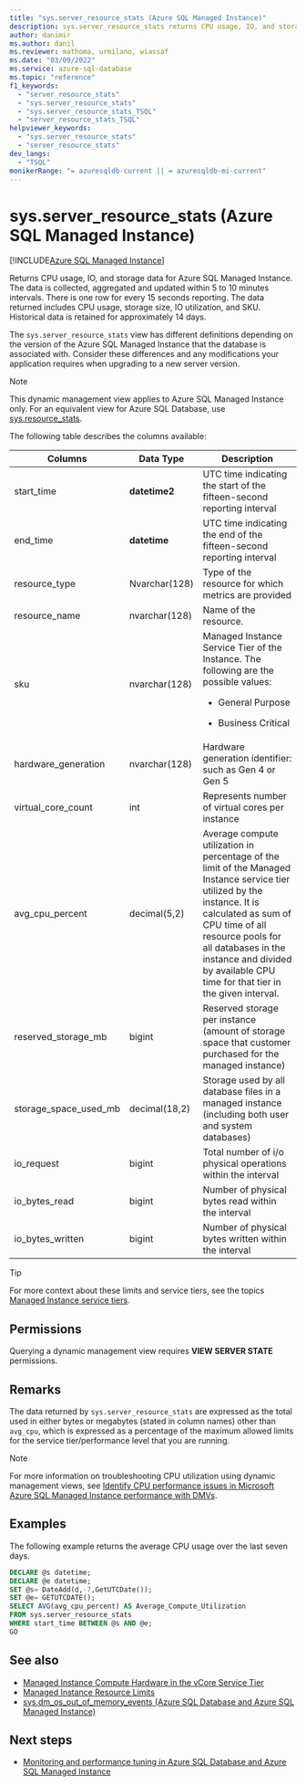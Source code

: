 ```yaml
---
title: "sys.server_resource_stats (Azure SQL Managed Instance)"
description: sys.server_resource_stats returns CPU usage, IO, and storage data for Azure SQL Managed Instance.
author: danimir
ms.author: danil
ms.reviewer: mathoma, urmilano, wiassaf
ms.date: "03/09/2022"
ms.service: azure-sql-database
ms.topic: "reference"
f1_keywords:
  - "server_resource_stats"
  - "sys.server_resource_stats"
  - "sys.server_resource_stats_TSQL"
  - "server_resource_stats_TSQL"
helpviewer_keywords:
  - "sys.server_resource_stats"
  - "server_resource_stats"
dev_langs:
  - "TSQL"
monikerRange: "= azuresqldb-current || = azuresqldb-mi-current"
---
```

# sys.server_resource_stats (Azure SQL Managed Instance)

[!INCLUDE[Azure SQL Managed Instance](../../includes/applies-to-version/_asmi.md)]

Returns CPU usage, IO, and storage data for Azure SQL Managed Instance. The data is collected, aggregated and updated within 5 to 10 minutes intervals. There is one row for every 15 seconds reporting. The data returned includes CPU usage, storage size, IO utilization, and SKU. Historical data is retained for approximately 14 days.

The `sys.server_resource_stats` view has different definitions depending on the version of the Azure SQL Managed Instance that the database is associated with. Consider these differences and any modifications your application requires when upgrading to a new server version.

> [!NOTE]
> This dynamic management view applies to Azure SQL Managed Instance only. For an equivalent view for Azure SQL Database, use [sys.resource_stats](sys-resource-stats-azure-sql-database.md).

The following table describes the columns available:  
  
|Columns|Data Type|Description|  
|----------------------------|---------------|-----------------|  
|start_time|**datetime2**|UTC time indicating the start of the fifteen-second reporting interval|  
|end_time|**datetime**|UTC time indicating the end of the fifteen-second reporting interval|
|resource_type|Nvarchar(128)|Type of the resource for which metrics are provided|
|resource_name|nvarchar(128)|Name of the resource.|
|sku|nvarchar(128)|Managed Instance Service Tier of the Instance. The following are the possible values: <br><ul><li>General Purpose</li></ul><ul><li>Business Critical</li></ul>|
|hardware_generation|nvarchar(128)|Hardware generation identifier: such as Gen 4 or Gen 5|
|virtual_core_count|int|Represents number of virtual cores per instance|
|avg_cpu_percent|decimal(5,2)|Average compute utilization in percentage of the limit of the Managed Instance service tier utilized by the instance. It is calculated as sum of CPU time of all resource pools for all databases in the instance and divided by available CPU time for that tier in the given interval.|
|reserved_storage_mb|bigint|Reserved storage per instance (amount of storage space that customer purchased for the managed instance)|
|storage_space_used_mb|decimal(18,2)|Storage used by all database files in a managed instance (including both user and system databases)|
|io_request|bigint|Total number of i/o physical operations within the interval|
|io_bytes_read|bigint|Number of physical bytes read within the interval|
|io_bytes_written|bigint|Number of physical bytes written within the interval|

 
> [!TIP]  
>  For more context about these limits and service tiers, see the topics [Managed Instance service tiers](/azure/azure-sql/managed-instance/service-tiers-managed-instance-vcore).  
    
## Permissions  
 Querying a dynamic management view requires **VIEW SERVER STATE** permissions. 

## Remarks  
 The data returned by `sys.server_resource_stats` are expressed as the total used in either bytes or megabytes (stated in column names) other than `avg_cpu`, which is expressed as a percentage of the maximum allowed limits for the service tier/performance level that you are running.  
 
> [!NOTE]
> For more information on troubleshooting CPU utilization using dynamic management views, see [Identify CPU performance issues in Microsoft Azure SQL Managed Instance performance with DMVs](/azure/azure-sql/managed-instance/monitoring-with-dmvs#identify-cpu-performance-issues). 

## Examples  
The following example returns the average CPU usage over the last seven days.  
  
```sql  
DECLARE @s datetime;  
DECLARE @e datetime;  
SET @s= DateAdd(d,-7,GetUTCDate());  
SET @e= GETUTCDATE();  
SELECT AVG(avg_cpu_percent) AS Average_Compute_Utilization   
FROM sys.server_resource_stats   
WHERE start_time BETWEEN @s AND @e;
GO
```  
    
## See also  
 - [Managed Instance Compute Hardware in the vCore Service Tier](/azure/azure-sql/managed-instance/service-tiers-managed-instance-vcore)
 - [Managed Instance Resource Limits](/azure/azure-sql/managed-instance/resource-limits)
 - [sys.dm_os_out_of_memory_events (Azure SQL Database and Azure SQL Managed Instance)](../system-dynamic-management-views/sys-dm-os-out-of-memory-events.md)

## Next steps
 - [Monitoring and performance tuning in Azure SQL Database and Azure SQL Managed Instance](/azure/azure-sql/database/monitor-tune-overview)


